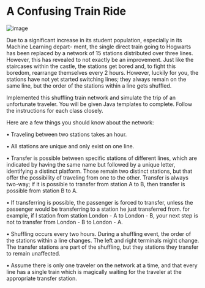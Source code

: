 # A Confusing Train Ride
![image](https://user-images.githubusercontent.com/68981504/148496930-66ce3964-60f7-44be-ab30-45911e0b360d.png)

Due to a significant increase in its student population, especially in its Machine Learning depart- ment, the single direct train going to Hogwarts has been replaced by a network of 15 stations distributed over three lines. However, this has revealed to not exactly be an improvement. Just like the staircases within the castle, the stations get bored and, to fight this boredom, rearrange themselves every 2 hours. However, luckily for you, the stations have not yet started switching lines; they always remain on the same line, but the order of the stations within a line gets shuffled.

Implemented this shuffling train network and simulate the trip of an unfortunate traveler. You will be given Java templates to complete. Follow the instructions for each class closely.

Here are a few things you should know about the network:

• Traveling between two stations takes an hour.

• All stations are unique and only exist on one line.

• Transfer is possible between specific stations of different lines, which are indicated by having the same name but followed by a unique letter, identifying a distinct platform. Those remain two distinct stations, but that offer the possibility of traveling from one to the other. Transfer is always two-way; if it is possible to transfer from station A to B, then transfer is possible from station B to A.

• If transferring is possible, the passenger is forced to transfer, unless the passenger would be transferring to a station he just transferred from. for example, if I station from station London - A to London - B, your next step is not to transfer from London - B to London - A.

• Shuffling occurs every two hours. During a shuffling event, the order of the stations within a line changes. The left and right terminals might change. The transfer stations are part of the shuffling, but they stations they transfer to remain unaffected.

• Assume there is only one traveler on the network at a time, and that every line has a single train which is magically waiting for the traveler at the appropriate transfer station.
